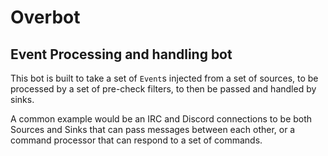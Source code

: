 # Overbot

## Event Processing and handling bot

This bot is built to take a set of `Event`s injected from a set of sources, to be
processed by a set of pre-check filters, to then be passed and handled by sinks.

A common example would be an IRC and Discord connections to be both Sources and Sinks
that can pass messages between each other, or a command processor that can respond to
a set of commands.
